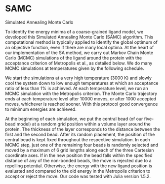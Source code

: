 # SAMC
Simulated Annealing Monte Carlo

To identify the energy minima of a coarse-grained ligand model, we developed this Simulated Annealing Monte Carlo (SAMC) algorithm. This computational method is typically applied to identify the global optimum of an objective function, even if there are many local optima.
At the heart of our implementation of the SA method, we carry out Markov Chain Monte Carlo (MCMC) simulations of the ligand around the protein with the acceptance criterion of Metropolis et al., as detailed below. We do many MCMC simulations at temperatures given by the following schedule. 

We start the simulations at a very high temperature (3000 K) and slowly cool the system down to low enough temperatures at which an acceptance ratio of less than 1% is achieved. At each temperature level, we run an MCMC simulation with the Metropolis criterion. The Monte Carlo trajectory ends at each temperature level after 10000 moves, or after 1000 accepted moves, whichever is reached sooner. With this protocol good convergence to minimum energies are achieved.

At the beginning of each simulation, we put the central bead (of our five-bead model) at a random grid position within a volume layer around the protein. The thickness of the layer corresponds to the distance between the first and the second bead. After its random placement, the position of the central bead is kept fixed throughout the respective simulation. In each MCMC step, just one of the remaining four beads is randomly selected and moved by a maximum of 6 grid lengths along each of the three Cartesian coordinate axes. If in the new position the bead falls within the specified distance of any of the non-bonded beads, the move is rejected due to a repelling potential. Otherwise, the energy with the new ligand position is evaluated and compared to the old energy in the Metropolis criterion to accept or reject the move. Our code was tested with Julia version 1.5.2.  
